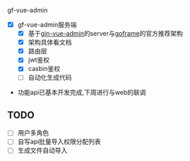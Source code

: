 gf-vue-admin

- [x] gf-vue-admin服务端
    - [x] 基于[gin-vue-admin](https://github.com/flipped-aurora/gin-vue-admin)的server与[goframe](https://goframe.org/start/index)的官方推荐架构
    - [x] 架构具体看文档
    - [x] 路由层
    - [x] jwt鉴权
    - [x] casbin鉴权
    - [ ] 自动化生成代码
 
- 功能api已基本开发完成,下周进行与web的联调

## TODO
- [ ] 用户多角色
- [ ] 自写api批量导入权限分配列表
- [ ] 生成文件自动导入